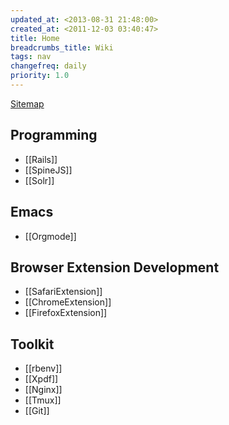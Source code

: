 ```yaml
---
updated_at: <2013-08-31 21:48:00>
created_at: <2011-12-03 03:40:47>
title: Home
breadcrumbs_title: Wiki
tags: nav
changefreq: daily
priority: 1.0
---
```


<p class="pull-right">
  <a href="/wiki/sitemap/">Sitemap</a>
</p>

Programming
-----------

- [[Rails]]
- [[SpineJS]]
- [[Solr]]

Emacs
-----

- [[Orgmode]]

Browser Extension Development
-----------------------------

- [[SafariExtension]]
- [[ChromeExtension]]
- [[FirefoxExtension]]

Toolkit
-------

- [[rbenv]]
- [[Xpdf]]
- [[Nginx]]
- [[Tmux]]
- [[Git]]
